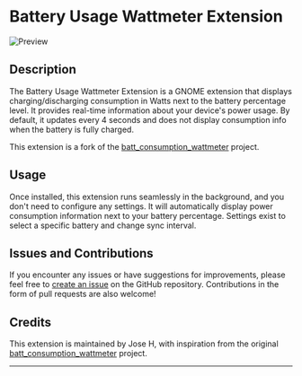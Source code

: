 # Battery Usage Wattmeter Extension

![Preview](https://github.com/halfmexican/battery-usage-wattmeter-extension/blob/main/preview.png)

## Description

The Battery Usage Wattmeter Extension is a GNOME extension that displays charging/discharging consumption in Watts next to the battery percentage level. It provides real-time information about your device's power usage. By default, it updates every 4 seconds and does not display consumption info when the battery is fully charged.

This extension is a fork of the [batt_consumption_wattmeter](https://github.com/wennaspeedy/batt_consumption_wattmeter) project.

## Usage

Once installed, this extension runs seamlessly in the background, and you don't need to configure any settings. It will automatically display power consumption information next to your battery percentage. Settings exist to select a specific battery and change sync interval.

## Issues and Contributions

If you encounter any issues or have suggestions for improvements, please feel free to [create an issue](https://github.com/halfmexican/battery-usage-wattmeter-extension/issues) on the GitHub repository. Contributions in the form of pull requests are also welcome!

## Credits

This extension is maintained by Jose H, with inspiration from the original [batt_consumption_wattmeter](https://github.com/wennaspeedy/batt_consumption_wattmetter) project.

---
